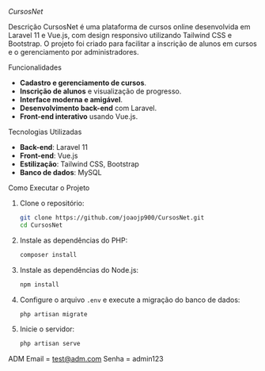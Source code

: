 
*CursosNet*

 Descrição
CursosNet é uma plataforma de cursos online desenvolvida em Laravel 11 e Vue.js, com design responsivo utilizando Tailwind CSS e Bootstrap. O projeto foi criado para facilitar a inscrição de alunos em cursos e o gerenciamento por administradores.

 Funcionalidades
- **Cadastro e gerenciamento de cursos**.
- **Inscrição de alunos** e visualização de progresso.
- **Interface moderna e amigável**.
- **Desenvolvimento back-end** com Laravel.
- **Front-end interativo** usando Vue.js.

 Tecnologias Utilizadas
- **Back-end**: Laravel 11
- **Front-end**: Vue.js
- **Estilização**: Tailwind CSS, Bootstrap
- **Banco de dados**: MySQL

 Como Executar o Projeto
1. Clone o repositório:
   ```bash
   git clone https://github.com/joaojp900/CursosNet.git
   cd CursosNet
   ```
2. Instale as dependências do PHP:
   ```bash
   composer install
   ```
3. Instale as dependências do Node.js:
   ```bash
   npm install
   ```
4. Configure o arquivo `.env` e execute a migração do banco de dados:
   ```bash
   php artisan migrate
   ```
5. Inicie o servidor:
   ```bash
   php artisan serve
   ```

 ADM 
 Email = test@adm.com
 Senha = admin123

 

